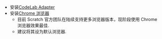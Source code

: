 - 安装[CodeLab Adapter](https://adapterv2.codelab.club/user_guide/install/)
- 安装[Chrome 浏览器](https://www.google.cn/chrome/index.html)
    - 目前 Scratch 官方团队在陆续支持更多浏览器版本，现阶段使用 Chrome 浏览器效果最佳.
    - 建议将其设为默认浏览器.
